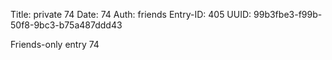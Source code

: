 Title: private 74
Date: 74
Auth: friends
Entry-ID: 405
UUID: 99b3fbe3-f99b-50f8-9bc3-b75a487ddd43

Friends-only entry 74
